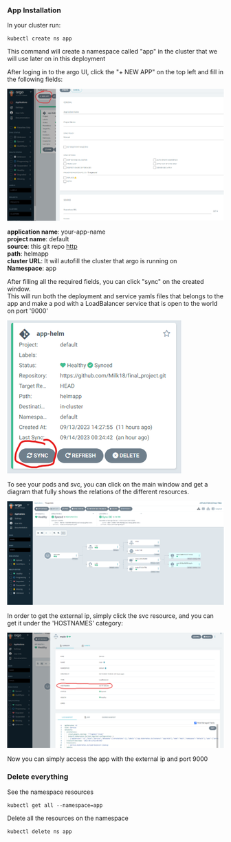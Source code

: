 ### App Installation


In your cluster run:

```
kubectl create ns app
```
This command will create a namespace called "app" in the cluster that we will use later on in this deployment

After loging in to the argo UI, click the "+ NEW APP" on the top left
and fill in the following fields:

![plot](../images/argo.png)

<b>application name</b>: your-app-name \
<b>project name</b>: default \
<b>source</b>: this git repo [http](https://github.com/Milk18/final_project.git) \
<b>path</b>: helmapp \
<b>cluster URL</b>: It will autofill the cluster that argo is running on \
<b>Namespace</b>: app

After filling all the required fields, you can click "sync" on the created window. \
This will run both the deployment and service yamls files that belongs to the app
and make a pod with a LoadBalancer service that is open to the world on port '9000'

![plot](../images/mongosync.png)

To see your pods and svc, you can click on the main window and get a diagram
that fully shows the relations of the different resources. 

![plot](../images/appdiagram.png)

In order to get the external ip, simply click the svc resource, and you can get it
under the 'HOSTNAMES' category:

![plot](../images/appip.png)

Now you can simply access the app with the external ip and port 9000

### Delete everything
See the namespace resources 
```
kubectl get all --namespace=app 
```

Delete all the resources on the namespace 
```
kubectl delete ns app

```